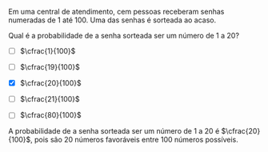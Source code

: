 

Em uma central de atendimento, cem pessoas receberam senhas numeradas de 1 até 100. Uma das senhas é sorteada ao acaso.

Qual é a probabilidade de a senha sorteada ser um número de 1 a 20?



- [ ] $\cfrac{1}{100}$
- [ ] $\cfrac{19}{100}$
- [x] $\cfrac{20}{100}$
- [ ] $\cfrac{21}{100}$
- [ ] $\cfrac{80}{100}$


A probabilidade de a senha sorteada ser um número de 1 a 20 é $\cfrac{20}{100}$, pois são 20 números favoráveis entre 100 números possíveis.
